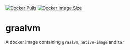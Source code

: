 [![Docker Pulls](https://img.shields.io/docker/pulls/devatherock/graalvm.svg)](https://hub.docker.com/r/devatherock/graalvm/)
[![Docker Image Size](https://img.shields.io/docker/image-size/devatherock/graalvm.svg?sort=date)](https://hub.docker.com/r/devatherock/graalvm/)
# graalvm
A docker image containing `graalvm`, `native-image` and `tar`